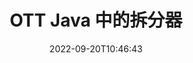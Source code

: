 ---
############################# Static ############################
layout: "auto-gen-merger"
date: 2022-09-20T10:46:43
draft: false
otherformats: pps ppsx ppt pptx rtf tex vdx vsdm vsdx vssm vssx vstm vstx vsx vtx xlam

############################# Head ############################
head_title: "在 Java 中将 OTT 拆分为多个文件"
head_description: "使用文档合并 API 根据页码、页间隔、偶数页或奇数页将单个 OTT 文件拆分为多个文件。"

############################# Header ############################
title: "OTT Java 中的拆分器"
description: "用几行 Java 代码拆分 OTT。"
bg_image: "https://cms.admin.containerize.com/templates/aspose/App_Themes/V3/images/bg/header1.png"
bg_overlay: false
button:
    enable: true
    icon: "fas fa-arrow-down"
    label: "下载免费试用版"
    link: "https://downloads.groupdocs.com/merger/java"

############################# SubMenu ############################
submenu:
    enable: true

    left:
        img_alt: "GroupDocs.Merger for Java"
        image: "https://cms.admin.containerize.com/templates/groupdocs/images/product-logos/90x90-noborder/groupdocs-merger-java.png"
        product: "GroupDocs.Merger"
        platform: "Java"

    middle:
        button:

            # button loop
            - link: "https://apireference.groupdocs.com/merger/java"
              text: "API 参考"

            # button loop
            - link: "https://github.com/groupdocs-merger"
              text: "代码示例"

            # button loop
            - link: "https://products.groupdocs.app/merger/family"
              text: "现场演示"

            # button loop
            - link: "https://purchase.groupdocs.com/pricing/merger/java"
              text: "价钱"

    right:
        link_download: "https://downloads.groupdocs.com/merger"
        link_learn: "https://docs.groupdocs.com/merger/java"
        link_buy: "https://purchase.groupdocs.com"

############################# About ############################
about:
    enable: true
    title: "关于 GroupDocs.Merger for Java API"
    content: |
        [GroupDocs.Merger for Java](/zh/merger/java/) 库提供了一种简单的解决方案，可以在包括 PDF、Microsoft Office（Word、Excel、 PowerPoint、OneNote)、OpenDocument、HTML、图像和 Java 应用程序中的许多其他内容。只需添加几行代码，即可执行多个文档操作，例如移动、删除、旋转、交换、提取或更改文档中页面的方向。文档合并 API 还支持将文档页面预览为图像，以分析页面上的文档结构、格式和内容。
        
        GroupDocs.Merger API 是需要文件拆分功能的企业解决方案的正确选择。这些 API 在包括 J2SE 7.0 (1.7), J2SE 8.0 (1.8), Java 10 在内的所有主要操作系统和平台上都得到了很好的支持。

############################# Steps ############################
steps:
    enable: true
    title_left: "按 Java 中的页面拆分 OTT 文件"
    content_left: |
        [GroupDocs.Merger for Java](/zh/merger/java/) 通过实现几个简单的步骤。
        
        * 使用输出文件路径格式初始化 **SplitOptions**。
        * 创建 **Merger** 的新实例并将源文档路径作为构造函数参数传递。
        * 调用 **split** 并传递 **SplitOptions** 对象以保存生成的文档。

    title_right: "系统要求"
    content_right: |
        所有主要平台和操作系统都支持 GroupDocs.Merger for Java API。在执行以下代码之前，请确保您的系统上安装了以下先决条件。

        * 操作系统：Microsoft Windows、Linux、MacOS
        * 开发环境：NetBeans, IntelliJ IDEA, Eclipse
        * 构架: J2SE 7.0 (1.7), J2SE 8.0 (1.8), Java 10
        * 从 [Maven](https://repository.groupdocs.com/webapp/#/artifacts/browse/tree/General/repo/com/groupdocs/groupdocs-merger) 下载最新版本的 GroupDocs.Merger for Java
         
    code: |
     {{% merger/additional-styles %}}
     {{< merger/code-merger title="如何使用 Java 示例代码拆分 OTT 文件">}}

        ```java    
        // 使用 GroupDocs.Merger for Java API 拆分 OTT 文件
        String filePath = "input.ott";
        String filePathOut = "output.ott";
        
        // 使用输出文件路径格式初始化 SplitOptions 类
        SplitOptions splitOptions = new SplitOptions(filePathOut, new int[] { 3, 6, 8 });

        // 使用输入 OTT 文档实例化合并
        Merger merger = new Merger(filePath);

        // 调用 split 方法并传递 SplitOptions 对象以保存结果文档
        merger.split(splitOptions);
        ```
     {{< /merger/code-merger >}}

############################# Demos ############################
demos:
    enable: true
    title: "现场演示 - 在线拆分 OTT 文件"
    content: |
       立即访问 [GroupDocs.Merger 现场演示](https://products.groupdocs.app/splitter/ott) 网站拆分 OTT 文件。
       现场演示具有以下好处。
        
############################# About Formats ############################
about_formats:
    enable: true

############################# More Formats ############################
more_formats:
    enable: true
    title: "其他格式的拆分文件"
    content: |
        Java 记录文件格式和图像的合并和拆分 API。拆分一些流行的文件格式，如下所述。

############################# Back to top ###############################
back_to_top:
    enable: true
---